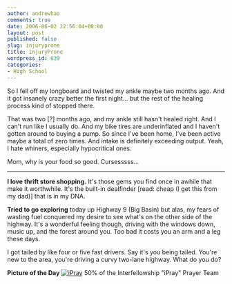 ```yaml
---
author: andrewhao
comments: true
date: 2006-06-02 22:56:04+00:00
layout: post
published: false
slug: injuryprone
title: injuryProne
wordpress_id: 639
categories:
- High School
---
```


So I fell off my longboard and twisted my ankle maybe two months ago. And it got insanely crazy better the first night... but the rest of the healing process kind of stopped there.

That was two [?] months ago, and my ankle still hasn't healed right. And I can't run like I usually do. And my bike tires are underinflated and I haven't gotten around to buying a pump. So since I've been home, I've been active maybe a total of zero times. And intake is definitely exceeding output. Yeah, I hate whiners, especially hypocritical ones.

Mom, why is your food so good. Cursesssss...

---------------------------------------

**I love thrift store shopping.** It's those gems you find once in awhile that make it worthwhile. It's the built-in dealfinder [read: cheap (I get this from my dad)] that is in my DNA.

**Tried to go exploring** today up Highway 9 (Big Basin) but alas, my fears of wasting fuel conquered my desire to see what's on the other side of the highway. It's a wonderful feeling though, driving with the windows down, music up, and the forest around you. Too bad it costs you an arm and a leg these days.

I got tailed by like four or five fast drivers. Say it's you being tailed. You're new to the area, you're driving a curvy two-lane highway. What do you do?

**Picture of the Day**
[![iPray](http://static.flickr.com/71/159125553_1961c58727.jpg)](http://www.flickr.com/photos/andrewhao/159125553/)
50% of the Interfellowship "iPray" Prayer Team
